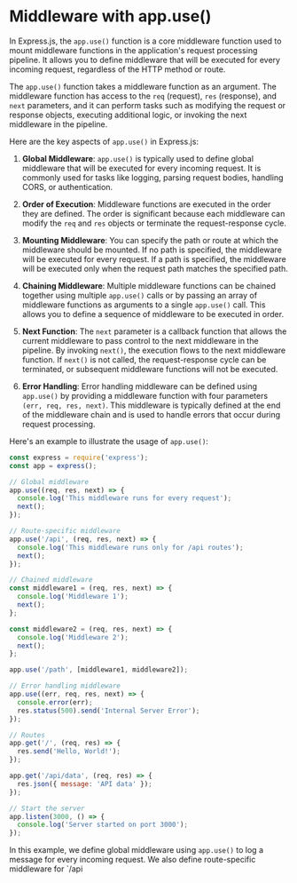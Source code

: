 # Middleware with app.use()

In Express.js, the `app.use()` function is a core middleware function used to mount middleware functions in the application's request processing pipeline. It allows you to define middleware that will be executed for every incoming request, regardless of the HTTP method or route.

The `app.use()` function takes a middleware function as an argument. The middleware function has access to the `req` (request), `res` (response), and `next` parameters, and it can perform tasks such as modifying the request or response objects, executing additional logic, or invoking the next middleware in the pipeline.

Here are the key aspects of `app.use()` in Express.js:

1. **Global Middleware**: `app.use()` is typically used to define global middleware that will be executed for every incoming request. It is commonly used for tasks like logging, parsing request bodies, handling CORS, or authentication.

2. **Order of Execution**: Middleware functions are executed in the order they are defined. The order is significant because each middleware can modify the `req` and `res` objects or terminate the request-response cycle.

3. **Mounting Middleware**: You can specify the path or route at which the middleware should be mounted. If no path is specified, the middleware will be executed for every request. If a path is specified, the middleware will be executed only when the request path matches the specified path.

4. **Chaining Middleware**: Multiple middleware functions can be chained together using multiple `app.use()` calls or by passing an array of middleware functions as arguments to a single `app.use()` call. This allows you to define a sequence of middleware to be executed in order.

5. **Next Function**: The `next` parameter is a callback function that allows the current middleware to pass control to the next middleware in the pipeline. By invoking `next()`, the execution flows to the next middleware function. If `next()` is not called, the request-response cycle can be terminated, or subsequent middleware functions will not be executed.

6. **Error Handling**: Error handling middleware can be defined using `app.use()` by providing a middleware function with four parameters `(err, req, res, next)`. This middleware is typically defined at the end of the middleware chain and is used to handle errors that occur during request processing.

Here's an example to illustrate the usage of `app.use()`:

```javascript
const express = require('express');
const app = express();

// Global middleware
app.use((req, res, next) => {
  console.log('This middleware runs for every request');
  next();
});

// Route-specific middleware
app.use('/api', (req, res, next) => {
  console.log('This middleware runs only for /api routes');
  next();
});

// Chained middleware
const middleware1 = (req, res, next) => {
  console.log('Middleware 1');
  next();
};

const middleware2 = (req, res, next) => {
  console.log('Middleware 2');
  next();
};

app.use('/path', [middleware1, middleware2]);

// Error handling middleware
app.use((err, req, res, next) => {
  console.error(err);
  res.status(500).send('Internal Server Error');
});

// Routes
app.get('/', (req, res) => {
  res.send('Hello, World!');
});

app.get('/api/data', (req, res) => {
  res.json({ message: 'API data' });
});

// Start the server
app.listen(3000, () => {
  console.log('Server started on port 3000');
});
```

In this example, we define global middleware using `app.use()` to log a message for every incoming request. We also define route-specific middleware for `/api
